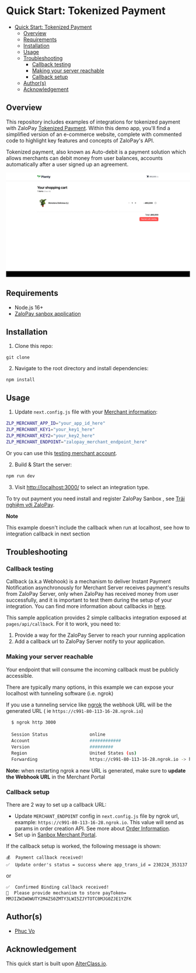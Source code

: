# Quick Start: Tokenized Payment

- [Quick Start: Tokenized Payment](#quick-start--agreement-payment)
  - [Overview](#overview)
  - [Requirements](#requirements)
  - [Installation](#installation)
  - [Usage](#usage)
  - [Troubleshooting](#troubleshooting)
    - [Callback testing](#callback-testing)
    - [Making your server reachable](#making-your-server-reachable)
    - [Callback setup](#callback-setup)
  - [Author(s)](#author--s-)
  - [Acknowledgement](#acknowledgement)

## Overview

This repository includes examples of integrations for tokenized payment with
ZaloPay [Tokenized Payment](https://docs.zalopay.vn/downloads/api/ZaloPay-APIs-AgreementPay-Integration-Document.pdf).
Within this demo app, you'll find a simplified version of an e-commerce website, complete with commented code to
highlight key features and concepts of ZaloPay's API.

Tokenized payment, also known as Auto-debit is a payment solution which allows merchants can debit money from
user balances, accounts automatically after a user signed up an agreement.

![Card checkout demo](public/images/demo-agreement-pay.gif)

## Requirements

- Node.js 16+
- [ZaloPay sanbox application](https://docs.zalopay.vn/v2/start/#A)

## Installation

1. Clone this repo:

```
git clone 
```

2. Navigate to the root directory and install dependencies:

```
npm install
```

## Usage

1. Update `next.config.js` file with your [Merchant information](https://docs.zalopay.vn/v2/start/):

```sh
ZLP_MERCHANT_APP_ID="your_app_id_here"
ZLP_MERCHANT_KEY1="your_key1_here"
ZLP_MERCHANT_KEY2="your_key2_here"
ZLP_MERCHANT_ENDPOINT="zalopay_merchant_endpoint_here"
```

Or you can use this [testing merchant account](https://docs.zalopay.vn/v2/start/#A-V).

2. Build & Start the server:

```sh
npm run dev
```

3. Visit [http://localhost:3000/](http://localhost:3000/) to select an integration type.

To try out payment you need install and register ZaloPay Sanbox ,
see [Trải nghiệm với ZaloPay](https://docs.zalopay.vn/v2/start/#A).

**Note**

This example doesn't include the callback when run at localhost, see how to integration callback in next section

## Troubleshooting

### Callback testing

Callback (a.k.a Webhook) is a mechanism to deliver Instant Payment Notification asynchronously for Merchant Server
receives payment's results from ZaloPay Server, only when ZaloPay has received money from user successfully, and it is
important to test them during the setup of your integration.
You can find more information about callbacks in [here](https://docs.zalopay.vn/en/v2/general/overview.html#callback).

This sample application provides 2 simple callbacks integration exposed at `pages/api/callback`. For it to work, you
need to:

1. Provide a way for the ZaloPay Server to reach your running application
2. Add a callback url to ZaloPay Server notify to your application.

### Making your server reachable

Your endpoint that will consume the incoming callback must be publicly accessible.

There are typically many options, in this example we can expose your localhost with tunneling software (i.e. ngrok)

If you use a tunneling service like [ngrok](ngrok) the webhook URL will be the generated URL (
ie `https://c991-80-113-16-28.ngrok.io`)

```bash
  $ ngrok http 3000
  
  Session Status                online                                                                                           
  Account                       ############                                                                      
  Version                       #########                                                                                          
  Region                        United States (us)                                                                                 
  Forwarding                    https://c991-80-113-16-28.ngrok.io -> http://localhost:3000           
```

**Note:** when restarting ngrok a new URL is generated, make sure to **update the Webhook URL** in the Merchant Portal

### Callback setup

There are 2 way to set up a callback URL:

- Update `MERCHANT_ENDPOINT` config in `next.config.js` file by ngrok url,
  example: `https://c991-80-113-16-28.ngrok.io`. This value will send as params
  in order creation API. See more
  about [Order Information](https://docs.zalopay.vn/en/v2/general/overview.html#order-creation_order-information).
- Set up in [Sanbox Merchant Portal](https://sbmc.zalopay.vn/home).

If the callback setup is worked, the following message is shown:

```text
💰  Payment callback received!
✅  Update order's status = success where app_trans_id = 230224_353137
```

or

```text
✅  Confirmed Binding callback received!
🌈  Please provide mechanism to store payToken= MMJIZWIWOWUTY2M4ZS0ZMTY3LWI5ZJYTOTC0MJG0ZJE1YZFK
```

## Author(s)

- [Phuc Vo](https://github.com/NoRaDoMi)

## Acknowledgement

This quick start is built upon [AlterClass.io](https://github.com/AlterClassIO/ecommerce-nextjs-stripe-checkout). 